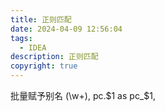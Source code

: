 ```yaml
---
title: 正则匹配
date: 2024-04-09 12:56:04
tags:
  - IDEA
description: 正则匹配
copyright: true
---
```


批量赋予别名
(\w+),
pc.$1 as pc_$1, 
